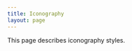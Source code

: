 ```yaml
---
title: Iconography
layout: page
---
```


<p class="t-4">This page describes iconography styles.</p>
